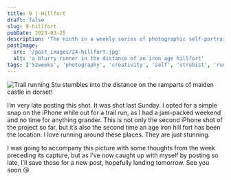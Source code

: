 ```yaml
---
title: 9 | Hillfort
draft: false
slug: 9-hillfort
pubDate: 2023-03-25
description: 'The ninth in a weekly series of photographic self-portraits of Stuart Mackenzie. This weeks photo land extremely late and was taken whilst our on the run'
postImage:
  src: '/post_images/24-hillfort.jpg'
  alt: 'a blurry runner in the distance of an iron age hillfort'
tags: ['52weeks', 'photography', 'creativity', 'self', 'strobist', 'running']
---
```


![Trail running Stu stumbles into the distance on the ramparts of maiden castle in dorset!](../images/52weeks/52_2023_9.jpg)

I’m very late posting this shot. It was shot last Sunday. I opted for a simple snap on the iPhone while out for a trail run, as I had a jam-packed weekend and no time for anything grander. This is not only the second iPhone shot of the project so far, but it’s also the second time an age iron hill fort has been the location. I love running around these places. They are just stunning.

I was going to accompany this picture with some thoughts from the week preceding its capture, but as I’ve now caught up with myself by posting so late, I’ll save those for a new post, hopefully landing tomorrow. See you soon 😘
